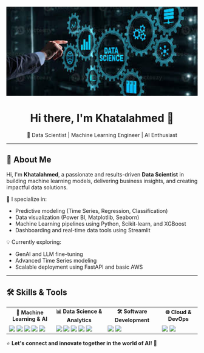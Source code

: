 <p align="center">
  <img src="https://github.com/Khatalahmed/Khatalahmed/blob/main/download%20(2).jpg" alt="Data Science" width="600px">
</p>

<h1 align="center">Hi there, I'm Khatalahmed 👋</h1>  
<p align="center">
🚀 Data Scientist | Machine Learning Engineer | AI Enthusiast  
</p>  

---

## 📌 About Me  

Hi, I'm **Khatalahmed**, a passionate and results-driven **Data Scientist** in building machine learning models, delivering business insights, and creating impactful data solutions.

🎯 I specialize in:
- Predictive modeling (Time Series, Regression, Classification)
- Data visualization (Power BI, Matplotlib, Seaborn)
- Machine Learning pipelines using Python, Scikit-learn, and XGBoost
- Dashboarding and real-time data tools using Streamlit
  
💡 Currently exploring:
- GenAI and LLM fine-tuning
- Advanced Time Series modeling
- Scalable deployment using FastAPI and basic AWS
---

## 🛠️ Skills & Tools  

<table>
<tr>
  <td align="center"><b>🤖 Machine Learning & AI</b></td>
  <td align="center"><b>📊 Data Science & Analytics</b></td>
  <td align="center"><b>🛠️ Software Development</b></td>
  <td align="center"><b>🌐 Cloud & DevOps</b></td>
</tr>

<tr>
  <td>
    <img src="https://img.shields.io/badge/Python-3776AB?style=for-the-badge&logo=python&logoColor=white">
    <img src="https://img.shields.io/badge/TensorFlow-FF6F00?style=for-the-badge&logo=tensorflow&logoColor=white">
    <img src="https://img.shields.io/badge/PyTorch-EE4C2C?style=for-the-badge&logo=pytorch&logoColor=white">
    <img src="https://img.shields.io/badge/Scikit--Learn-F7931E?style=for-the-badge&logo=scikit-learn&logoColor=white">
    <img src="https://img.shields.io/badge/OpenCV-5C3EE8?style=for-the-badge&logo=opencv&logoColor=white">
  </td>

  <td>
    <img src="https://img.shields.io/badge/Pandas-150458?style=for-the-badge&logo=pandas&logoColor=white">
    <img src="https://img.shields.io/badge/Numpy-013243?style=for-the-badge&logo=numpy&logoColor=white">
    <img src="https://img.shields.io/badge/Matplotlib-11557C?style=for-the-badge&logo=matplotlib&logoColor=white">
    <img src="https://img.shields.io/badge/Seaborn-008080?style=for-the-badge&logo=seaborn&logoColor=white">
    <img src="https://img.shields.io/badge/Plotly-3F4F75?style=for-the-badge&logo=plotly&logoColor=white">
  </td>

  <td>
    <img src="https://img.shields.io/badge/HTML-E34F26?style=for-the-badge&logo=html5&logoColor=white">
    <img src="https://img.shields.io/badge/CSS-1572B6?style=for-the-badge&logo=css3&logoColor=white">
  </td>

  <td>
    <img src="https://img.shields.io/badge/AWS-232F3E?style=for-the-badge&logo=amazon-aws&logoColor=white">
    <img src="https://img.shields.io/badge/GitHub_Actions-2088FF?style=for-the-badge&logo=github-actions&logoColor=white">
  </td>

</tr>
</table>

⭐️ **Let's connect and innovate together in the world of AI!** 🚀  
